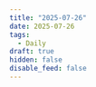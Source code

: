 ```yaml
---
title: "2025-07-26"
date: 2025-07-26
tags:
  - Daily
draft: true
hidden: false
disable_feed: false
---
```


